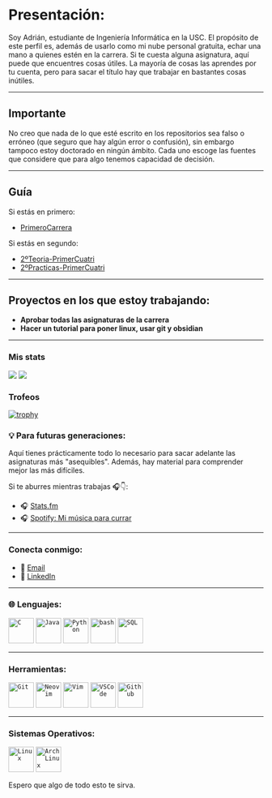 # Presentación:
Soy Adrián, estudiante de Ingeniería Informática en la USC. El propósito de este perfil es, además de usarlo como mi nube personal gratuita, echar una mano a quienes estén en la carrera. Si te cuesta alguna asignatura, aquí puede que encuentres cosas útiles. La mayoría de cosas las aprendes por tu cuenta, pero para sacar el título hay que trabajar en bastantes cosas inútiles.

--------------------------------
## Importante
No creo que nada de lo que esté escrito en los repositorios sea falso o erróneo (que seguro que hay algún error o confusión), sin embargo tampoco estoy doctorado en ningún ámbito. Cada uno escoge las fuentes que considere que para algo tenemos capacidad de decisión.

-----------
## Guía

Si estás en primero:  
- [PrimeroCarrera](https://github.com/adrianql5/PrimeroCarrera)

Si estás en segundo:  
- [2ºTeoria-PrimerCuatri](https://github.com/adrianql5/TEORIA-2-CARRERA/tree/main)  
- [2ºPracticas-PrimerCuatri](https://github.com/adrianql5/2-PRACTICA-1-CUATRI)


---

## Proyectos en los que estoy trabajando:
- **Aprobar todas las asignaturas de la carrera**
- **Hacer un tutorial para poner linux, usar git y obsidian**
--------------------------------------------

### Mis stats
![](https://github-readme-stats.vercel.app/api?username=adrianql5&theme=dark&hide_border=false&include_all_commits=true&count_private=true)
![](https://github-readme-stats.vercel.app/api/top-langs/?username=adrianql5&theme=dark&hide_border=false&include_all_commits=true&count_private=true)<br/>


### Trofeos
[![trophy](https://github-profile-trophy.vercel.app/?username=adrianql5&theme=onedark)](https://github.com/ryo-ma/github-profile-trophy)<br/>

### 💡 Para futuras generaciones:
Aquí tienes prácticamente todo lo necesario para sacar adelante las asignaturas más "asequibles". Además, hay material para comprender mejor las más difíciles. 

Si te aburres mientras trabajas 🎧👇:

- 🎧 [Stats.fm](https://stats.fm/adrianql)
- 🎧 [Spotify: Mi música para currar](https://open.spotify.com/user/31adqxq4bchcdn4u4noj54d3umym?si=0a69a1f2eadf4fc1)

------------------------------------------------

### Conecta conmigo:
- 📧 [Email](mailto:adrian.quiroga@rai.usc.es)
- 💼 [LinkedIn](https://www.linkedin.com/in/adrian-quiroga-linares-3b2569317/)

---------------------

### 🌐 Lenguajes:

<code><img width="50" src="https://user-images.githubusercontent.com/25181517/192106070-46255bcf-65e6-4c6b-a296-bf8d0d8fb2a7.png" alt="C" title="C"/></code>
<code><img width="50" src="https://user-images.githubusercontent.com/25181517/117201156-9a724800-adec-11eb-9a9d-3cd0f67da4bc.png" alt="Java" title="Java"/></code>
<code><img width="50" src="https://user-images.githubusercontent.com/25181517/183423507-c056a6f9-1ba8-4312-a350-19bcbc5a8697.png" alt="Python" title="Python"/></code>
<code><img width="50" src="https://user-images.githubusercontent.com/25181517/192158606-7c2ef6bd-6e04-47cf-b5bc-da2797cb5bda.png" alt="bash" title="bash"/></code>
<code><img width="50" src="https://user-images.githubusercontent.com/25181517/117208740-bfb78400-adf5-11eb-97bb-09072b6bedfc.png" alt="SQL" title="SQL"/></code>

-------------------------------
### Herramientas:
<code><img width="50" src="https://user-images.githubusercontent.com/25181517/192108372-f71d70ac-7ae6-4c0d-8395-51d8870c2ef0.png" alt="Git" title="Git"/></code>
<code><img width="50" src="https://github-production-user-asset-6210df.s3.amazonaws.com/136815194/258326081-b113a23c-5c04-45aa-819c-bd04e8ac2a37.png" alt="Neovim" title="Neovim"/></code>
<code><img width="50" src="https://user-images.githubusercontent.com/25181517/192108889-232b3431-a585-4b36-a62d-9078bd3641d9.png" alt="Vim" title="Vim"/></code>
<code><img width="50" src="https://user-images.githubusercontent.com/25181517/192108891-d86b6220-e232-423a-bf5f-90903e6887c3.png" alt="VSCode" title="VSCode"/></code>
<code><img width="50" src="https://user-images.githubusercontent.com/25181517/192108374-8da61ba1-99ec-41d7-80b8-fb2f7c0a4948.png" alt="Github" title="Github"/></code>

----------------------------------------

### Sistemas Operativos:

<code><img width="50" src="https://github.com/marwin1991/profile-technology-icons/assets/76662862/2481dc48-be6b-4ebb-9e8c-3b957efe69fa" alt="Linux" title="Linux"/></code>
<code><img width="50" src="https://user-images.githubusercontent.com/25181517/186884156-e63da389-f3e1-4dca-a6c1-d76e886ba22a.png" alt="Arch Linux" title="Arch Linux"/></code>

Espero que algo de todo esto te sirva. 
